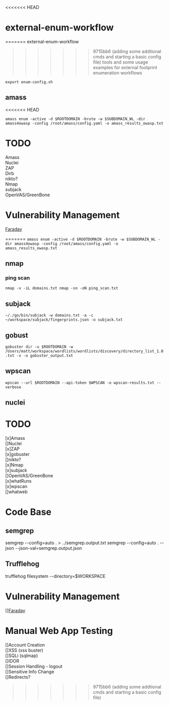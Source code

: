 <<<<<<< HEAD
# external-enum-workflow
=======
external-enum-workflow
>>>>>>> 9715bb6 (adding some addtional cmds and starting a basic config file)
tools and some usage examples for external footprint enumeration workflows

`export enum-config.sh`

## amass
<<<<<<< HEAD

`amass enum -active -d $ROOTDOMAIN -brute -w $SUBDOMAIN_WL -dir amass4owasp -config /root/amass/config.yaml -o amass_results_owasp.txt`

# TODO
Amass <br>
Nuclei <br>
ZAP <br>
Dirb <br>
nikto?<br>
Nmap<br>
subjack<br>
OpenVAS/GreenBone<br>

# Vulnerability Management 
[Faraday](https://github.com/infobyte/faraday)

=======
`amass enum -active -d $ROOTDOMAIN -brute -w $SUBDOMAIN_WL -dir amass4owasp -config /root/amass/config.yaml -o amass_results_owasp.txt`

## nmap
### ping scan 
`nmap -v -iL domains.txt nmap -sn -oN ping_scan.txt`

## subjack
`~/./go/bin/subjack -w domains.txt -a -c ~/workspace/subjack/fingerprints.json -o subjack.txt`

## gobust
`gobuster dir -u $ROOTDOMAIN -w /Users/matt/workspace/wordlists/wordlists/discovery/directory_list_1.0.txt -v -o gobuster_output.txt`

## wpscan
`wpscan --url $ROOTDOMAIN --api-token $WPSCAN -o wpscan-results.txt --verbose`

## nuclei

# TODO
[x]Amass <br>
[]Nuclei <br>
[x]ZAP <br>
[x]gobuster <br>
[]nikto?<br>
[x]Nmap<br>
[x]subjack<br>
[]OpenVAS/GreenBone<br>
[x]whatRuns<br>
[x]wpscan<br>
[]whatweb<br>

# Code Base

## semgrep
semgrep --config=auto . > ../semgrep.output.txt
semgrep --config=auto . --json --json-val=semgrep.output.json

## Trufflehog
trufflehog filesystem --directory=$WORKSPACE

# Vulnerability Management 
[][Faraday](https://github.com/infobyte/faraday)

# Manual Web App Testing
[]Account Creation <br>
[]XSS (xss buster)<br>
[]SQLi (sqlmap)<br>
[]IDOR <br>
[]Session Handling - logout<br>
[]Sensitive Info Change<br>
[]Redirects?<br>
>>>>>>> 9715bb6 (adding some addtional cmds and starting a basic config file)
